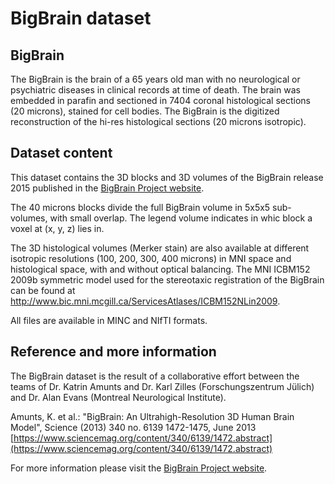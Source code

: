 # BigBrain dataset

## BigBrain

The BigBrain is the brain of a 65 years old man with no neurological or psychiatric
diseases in clinical records at time of death. The brain was embedded in parafin and
sectioned in 7404 coronal histological sections (20 microns), stained for cell bodies.
The BigBrain is the digitized reconstruction of the hi-res histological sections 
(20 microns isotropic).

## Dataset content

This dataset contains the 3D blocks and 3D volumes of the BigBrain release 2015
published in the [BigBrain Project website](https://bigbrainproject.org).

The 40 microns blocks divide the full BigBrain volume in 5x5x5 sub-volumes,
with small overlap. The legend volume indicates in whic block a voxel at
(x, y, z) lies in.

The 3D histological volumes (Merker stain) are also available at different 
isotropic resolutions (100, 200, 300, 400 microns) in MNI space and 
histological space, with and without optical balancing. The MNI ICBM152 
2009b symmetric model used for the stereotaxic registration of the BigBrain 
can be found at http://www.bic.mni.mcgill.ca/ServicesAtlases/ICBM152NLin2009.

All files are available in MINC and NIfTI formats. 

## Reference and more information

The BigBrain dataset is the result of a collaborative effort between the
teams of Dr. Katrin Amunts and Dr. Karl Zilles (Forschungszentrum Jülich)
and Dr. Alan Evans (Montreal Neurological Institute).

Amunts, K. et al.: "BigBrain: An Ultrahigh-Resolution 3D Human
Brain Model", Science (2013) 340 no. 6139 1472-1475, June 2013
[https://www.sciencemag.org/content/340/6139/1472.abstract](https://www.sciencemag.org/content/340/6139/1472.abstract)

For more information please visit the [BigBrain Project website](https://bigbrainproject.org).
